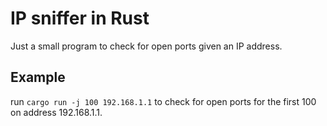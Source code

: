 # IP sniffer in Rust

Just a small program to check for open ports given an IP address.

## Example

run `cargo run -j 100 192.168.1.1` to check for open ports for the first 100 on address 192.168.1.1.
